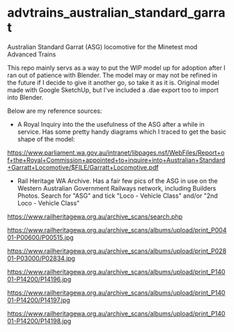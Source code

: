 # advtrains_australian_standard_garrat
Australian Standard Garrat (ASG) locomotive for the Minetest mod Advanced Trains

This repo mainly servs as a way to put the WIP model up for adoption after I ran out of patience with Blender. The model may or may not be refined in the future if I decide to give it another go, so take it as it is. Original model made with Google SketchUp, but I've included a .dae export too to import into Blender.

Below are my reference sources:

 - A Royal Inquiry into the the usefulness of the ASG after a while in service. Has some pretty handy diagrams which I traced to get the basic shape of the model: 

https://www.parliament.wa.gov.au/intranet/libpages.nsf/WebFiles/Report+of+the+Royal+Commission+appointed+to+inquire+into+Australian+Standard+Garratt+Locomotive/$FILE/Garratt+Locomotive.pdf

 - Rail Heritage WA Archive. Has a fair few pics of the ASG in use on the Western Australian Government Railways network, including Builders Photos. Search for "ASG" and tick "Loco - Vehicle Class" and/or "2nd Loco - Vehicle Class"

https://www.railheritagewa.org.au/archive_scans/search.php

https://www.railheritagewa.org.au/archive_scans/albums/upload/print_P00401-P00600/P00515.jpg

https://www.railheritagewa.org.au/archive_scans/albums/upload/print_P02801-P03000/P02834.jpg

https://www.railheritagewa.org.au/archive_scans/albums/upload/print_P14001-P14200/P14196.jpg

https://www.railheritagewa.org.au/archive_scans/albums/upload/print_P14001-P14200/P14197.jpg

https://www.railheritagewa.org.au/archive_scans/albums/upload/print_P14001-P14200/P14198.jpg
